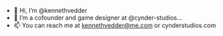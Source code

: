 - 👋 Hi, I’m @kennethvedder
- 👀 I’m a cofounder and game designer at @cynder-studios...
- 📫 You can reach me at kennethvedder@me.com or cynderstudios.com

<!---
kennethvedder/kennethvedder is a ✨ special ✨ repository because its `README.md` (this file) appears on your GitHub profile.
You can click the Preview link to take a look at your changes.
--->
